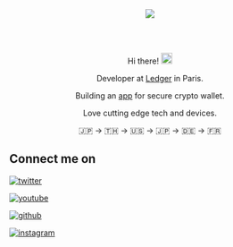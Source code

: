 <div align="center">
  <a target="_blank" href="https://shop.ledger.com?r=3ae057a09ca4">
    <img algin="center" src="https://www.ledger.com/wp-content/themes/ledger-v2/public/images/ledger-logo-long.svg" />
  </a>
  
  <br />  <br />
  
  <p>Hi there! <img src="https://media.giphy.com/media/hvRJCLFzcasrR4ia7z/giphy.gif" width="20px" /></p>
  
  <p>Developer at <a target="_blank" href="https://shop.ledger.com?r=3ae057a09ca4">Ledger</a> in Paris.</p>

  <p>Building an <a target="_blank" href="https://github.com/LedgerHQ/ledger-live-mobile">app</a> for secure crypto wallet.</p>
  <p>Love cutting edge tech and devices.</p>
  🇯🇵 → 🇹🇭 → 🇺🇸 → 🇯🇵 → 🇩🇪 → 🇫🇷
</div>


## Connect me on

[![twitter](https://img.shields.io/badge/Twitter-000000?style=for-the-badge&logo=Twitter&logoColor=1DA1F2)](https://twitter.com/JunichiSugiura)

[![youtube](https://img.shields.io/badge/YouTube-000000?style=for-the-badge&logo=YouTube&logoColor=FF0000)](https://www.youtube.com/c/JunichiSugiura)

[![github](https://img.shields.io/badge/GitHub-000000?style=for-the-badge&logo=GitHub&logoColor=white)](https://github.com/JunichiSugiura)

[![instagram](https://img.shields.io/badge/Instagram-000000?style=for-the-badge&logo=Instagram&logoColor=E1306C)](https://www.instagram.com/junichisugiura_/)
